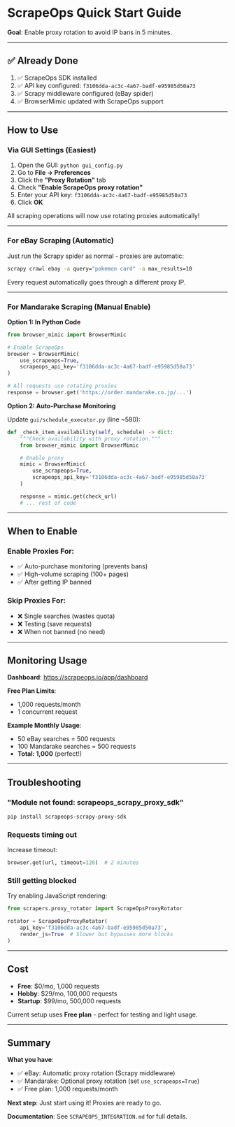 # ScrapeOps Quick Start Guide

**Goal**: Enable proxy rotation to avoid IP bans in 5 minutes.

---

## ✅ Already Done

1. ✅ ScrapeOps SDK installed
2. ✅ API key configured: `f3106dda-ac3c-4a67-badf-e95985d50a73`
3. ✅ Scrapy middleware configured (eBay spider)
4. ✅ BrowserMimic updated with ScrapeOps support

---

## How to Use

### Via GUI Settings (Easiest)

1. Open the GUI: `python gui_config.py`
2. Go to **File → Preferences**
3. Click the **"Proxy Rotation"** tab
4. Check **"Enable ScrapeOps proxy rotation"**
5. Enter your API key: `f3106dda-ac3c-4a67-badf-e95985d50a73`
6. Click **OK**

All scraping operations will now use rotating proxies automatically!

---

### For eBay Scraping (Automatic)

Just run the Scrapy spider as normal - proxies are automatic:

```bash
scrapy crawl ebay -a query="pokemon card" -a max_results=10
```

Every request automatically goes through a different proxy IP.

---

### For Mandarake Scraping (Manual Enable)

**Option 1: In Python Code**

```python
from browser_mimic import BrowserMimic

# Enable ScrapeOps
browser = BrowserMimic(
    use_scrapeops=True,
    scrapeops_api_key='f3106dda-ac3c-4a67-badf-e95985d50a73'
)

# All requests use rotating proxies
response = browser.get('https://order.mandarake.co.jp/...')
```

**Option 2: Auto-Purchase Monitoring**

Update `gui/schedule_executor.py` (line ~580):

```python
def _check_item_availability(self, schedule) -> dict:
    """Check availability with proxy rotation."""
    from browser_mimic import BrowserMimic

    # Enable proxy
    mimic = BrowserMimic(
        use_scrapeops=True,
        scrapeops_api_key='f3106dda-ac3c-4a67-badf-e95985d50a73'
    )

    response = mimic.get(check_url)
    # ... rest of code
```

---

## When to Enable

### Enable Proxies For:
- ✅ Auto-purchase monitoring (prevents bans)
- ✅ High-volume scraping (100+ pages)
- ✅ After getting IP banned

### Skip Proxies For:
- ❌ Single searches (wastes quota)
- ❌ Testing (save requests)
- ❌ When not banned (no need)

---

## Monitoring Usage

**Dashboard**: https://scrapeops.io/app/dashboard

**Free Plan Limits**:
- 1,000 requests/month
- 1 concurrent request

**Example Monthly Usage**:
- 50 eBay searches = 500 requests
- 100 Mandarake searches = 500 requests
- **Total: 1,000** (perfect!)

---

## Troubleshooting

### "Module not found: scrapeops_scrapy_proxy_sdk"

```bash
pip install scrapeops-scrapy-proxy-sdk
```

### Requests timing out

Increase timeout:

```python
browser.get(url, timeout=120)  # 2 minutes
```

### Still getting blocked

Try enabling JavaScript rendering:

```python
from scrapers.proxy_rotator import ScrapeOpsProxyRotator

rotator = ScrapeOpsProxyRotator(
    api_key='f3106dda-ac3c-4a67-badf-e95985d50a73',
    render_js=True  # Slower but bypasses more blocks
)
```

---

## Cost

- **Free**: $0/mo, 1,000 requests
- **Hobby**: $29/mo, 100,000 requests
- **Startup**: $99/mo, 500,000 requests

Current setup uses **Free plan** - perfect for testing and light usage.

---

## Summary

**What you have**:
- ✅ eBay: Automatic proxy rotation (Scrapy middleware)
- ✅ Mandarake: Optional proxy rotation (set `use_scrapeops=True`)
- ✅ Free plan: 1,000 requests/month

**Next step**: Just start using it! Proxies are ready to go.

**Documentation**: See `SCRAPEOPS_INTEGRATION.md` for full details.

